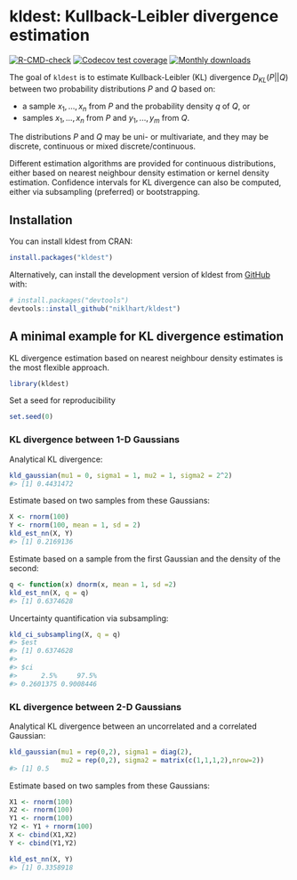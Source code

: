 
<!-- README.md is generated from README.Rmd. Please edit that file -->

# kldest: Kullback-Leibler divergence estimation

<!-- badges: start -->

[![R-CMD-check](https://github.com/niklhart/kldest/actions/workflows/R-CMD-check.yaml/badge.svg)](https://github.com/niklhart/kldest/actions/workflows/R-CMD-check.yaml)
[![Codecov test
coverage](https://codecov.io/gh/niklhart/kldest/branch/master/graph/badge.svg)](https://app.codecov.io/gh/niklhart/kldest?branch=master)
[![Monthly
downloads](https://cranlogs.r-pkg.org/badges/kldest)](https://cranlogs.r-pkg.org/badges/kldest)

<!-- badges: end -->

The goal of `kldest` is to estimate Kullback-Leibler (KL) divergence
$D_{KL}(P||Q)$ between two probability distributions $P$ and $Q$ based
on:

- a sample $x_1,...,x_n$ from $P$ and the probability density $q$ of
  $Q$, or
- samples $x_1,...,x_n$ from $P$ and $y_1,...,y_m$ from $Q$.

The distributions $P$ and $Q$ may be uni- or multivariate, and they may
be discrete, continuous or mixed discrete/continuous.

Different estimation algorithms are provided for continuous
distributions, either based on nearest neighbour density estimation or
kernel density estimation. Confidence intervals for KL divergence can
also be computed, either via subsampling (preferred) or bootstrapping.

## Installation

You can install kldest from CRAN:

``` r
install.packages("kldest")
```

Alternatively, can install the development version of kldest from
[GitHub](https://github.com/) with:

``` r
# install.packages("devtools")
devtools::install_github("niklhart/kldest")
```

## A minimal example for KL divergence estimation

KL divergence estimation based on nearest neighbour density estimates is
the most flexible approach.

``` r
library(kldest)
```

Set a seed for reproducibility

``` r
set.seed(0)
```

### KL divergence between 1-D Gaussians

Analytical KL divergence:

``` r
kld_gaussian(mu1 = 0, sigma1 = 1, mu2 = 1, sigma2 = 2^2)
#> [1] 0.4431472
```

Estimate based on two samples from these Gaussians:

``` r
X <- rnorm(100)
Y <- rnorm(100, mean = 1, sd = 2)
kld_est_nn(X, Y)
#> [1] 0.2169136
```

Estimate based on a sample from the first Gaussian and the density of
the second:

``` r
q <- function(x) dnorm(x, mean = 1, sd =2)
kld_est_nn(X, q = q)
#> [1] 0.6374628
```

Uncertainty quantification via subsampling:

``` r
kld_ci_subsampling(X, q = q)
#> $est
#> [1] 0.6374628
#> 
#> $ci
#>      2.5%     97.5% 
#> 0.2601375 0.9008446
```

### KL divergence between 2-D Gaussians

Analytical KL divergence between an uncorrelated and a correlated
Gaussian:

``` r
kld_gaussian(mu1 = rep(0,2), sigma1 = diag(2),
             mu2 = rep(0,2), sigma2 = matrix(c(1,1,1,2),nrow=2))
#> [1] 0.5
```

Estimate based on two samples from these Gaussians:

``` r
X1 <- rnorm(100)
X2 <- rnorm(100)
Y1 <- rnorm(100)
Y2 <- Y1 + rnorm(100)
X <- cbind(X1,X2)
Y <- cbind(Y1,Y2)

kld_est_nn(X, Y)
#> [1] 0.3358918
```
